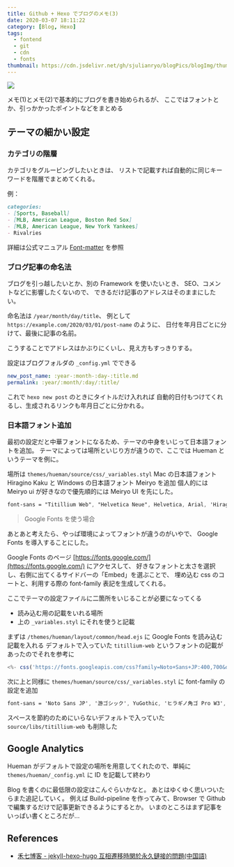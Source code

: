 ```yaml
---
title: Github + Hexo でブログのメモ(3)
date: 2020-03-07 18:11:22
category: [Blog, Hexo]
tags:
  - fontend
  - git
  - cdn
  - fonts
thumbnail: https://cdn.jsdelivr.net/gh/sjulianryo/blogPics/blogImg/thumb-4-fonts.jpg
---
```

![](https://cdn.jsdelivr.net/gh/sjulianryo/blogPics/blogImg/thumb-4-fonts.jpg)

メモ(1)とメモ(2)で基本的にブログを書き始められるが、
ここではフォントとか、引っかかったポイントなどをまとめる

## テーマの細かい設定
### カテゴリの階層

カテゴリをグルーピングしたいときは、
リストで記載すれば自動的に同じキーワードを階層でまとめてくれる。

例：
```markdown post.md
categories:
- [Sports, Baseball]
- [MLB, American League, Boston Red Sox]
- [MLB, American League, New York Yankees]
- Rivalries
```

詳細は公式マニュアル [Font-matter](https://hexo.io/docs/front-matter.html) を参照

### ブログ記事の命名法

ブログを引っ越したいとか、別の Framework を使いたいとき、
SEO、コメントなどに影響したくないので、
できるだけ記事のアドレスはそのままにしたい。

命名法は `/year/month/day/title`、
例として `https://example.com/2020/03/01/post-name` のように、
日付を年月日ごとに分けて、最後に記事の名前。

こうすることでアドレスはかぶりにくいし、見え方もすっきりする。

設定はブログフォルダの `_config.yml` でできる

```yml _config.yml
new_post_name: :year-:month-:day-:title.md
permalink: :year/:month/:day/:title/
```

これで `hexo new post` のときにタイトルだけ入れれば
自動的日付もつけてくれるし、生成されるリンクも年月日ごとに分かれる。

### 日本語フォント追加

最初の設定だと中華フォントになるため、テーマの中身をいじって日本語フォントを追加。
テーマによっては場所といじり方が違うので、ここでは Hueman というテーマを例に。

場所は `themes/hueman/source/css/_variables.styl`
Mac の日本語フォント Hiragino Kaku と Windows の日本語フォント Meiryo を追加
個人的には Meiryo ui が好きなので優先順的には Meiryo UI を先にした。

```css _variables.styl
font-sans = "Titillium Web", "Helvetica Neue", Helvetica, Arial, 'Hiragino Kaku Gothic ProN', 'meiryo ui', meiryo, sans-serif
```

> Google Fonts を使う場合

あとあと考えたら、やっぱ環境によってフォントが違うのがいやで、
Google Fonts を導入することにした。

Google Fonts のページ [https://fonts.google.com/](https://fonts.google.com/) にアクセスして、
好きなフォントと太さを選択し、右側に出てくるサイドバーの「Embed」を選ぶことで、
埋め込む css のコートと、利用する際の font-family 表記を生成してくれる。

ここでテーマの設定ファイルに二箇所をいじることが必要になってくる
- 読み込む用の記載をいれる場所
- 上の `_variables.styl` にそれを使うと記載

まずは `/themes/hueman/layout/common/head.ejs` に Google Fonts を読み込む記載を入れる
デフォルトで入っていた `titillium-web` というフォントの記載があったのでそれを参考に

```js head.ejs
<%- css('https://fonts.googleapis.com/css?family=Noto+Sans+JP:400,700&display=swap" rel="stylesheet') %>
```

次に上と同様に `themes/hueman/source/css/_variables.styl` に font-family の設定を追加
```css _variables.styl
font-sans = 'Noto Sans JP', '游ゴシック', YuGothic, 'ヒラギノ角ゴ Pro W3', 'Hiragino Kaku Gothic Pro', Verdana, 'メイリオ', Meiryo, sans-serif
```

スペースを節約のためにいらないデフォルトで入っていた `source/libs/titillium-web` も削除した


## Google Analytics
Hueman がデフォルトで設定の場所を用意してくれたので、単純に `themes/hueman/_config.yml` に ID を記載して終わり


Blog を書くのに最低限の設定はこんぐらいかなと。
あとはゆくゆく思いついたらまた追記していく。
例えば Build-pipeline を作ってみて、Browser で Github で編集するだけで記事更新できるようにするとか。
いまのところはまず記事をいっぱい書くところだが…


## References
- [禾七博客 - jekyll-hexo-hugo 互相遷移時関於永久鏈接的問題(中国語)](https://leay.net/2019/09/23/jekyll-hexo-hugo/)
